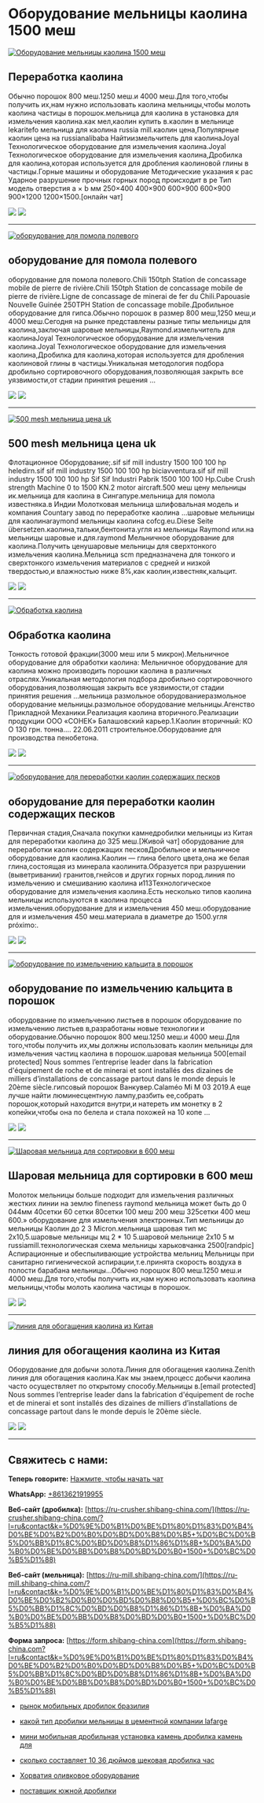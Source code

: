 # Оборудование мельницы каолина 1500 меш

<a href="https://swt.shibang-china.com/?l=ru&img&k=%D0%9E%D0%B1%D0%BE%D1%80%D1%83%D0%B4%D0%BE%D0%B2%D0%B0%D0%BD%D0%B8%D0%B5+%D0%BC%D0%B5%D0%BB%D1%8C%D0%BD%D0%B8%D1%86%D1%8B+%D0%BA%D0%B0%D0%BE%D0%BB%D0%B8%D0%BD%D0%B0+1500+%D0%BC%D0%B5%D1%88" target="_blank">![Оборудование мельницы каолина 1500 меш](http://static.shibang-china.com/all-800x300/657.jpg)</a>

## Переработка каолина
Обычно порошок 800 меш.1250 меш.и 4000 меш.Для того,чтобы получить их,нам нужно использовать каолина мельницы,чтобы молоть каолина частицы в порошок.мельница для каолина в установка для измельчения каолина.как мел,каолин купить в.каолин в мельнице lekaritefo мельница для каолина russia mill.каолин цена,Популярные каолин цена на russianalibaba Найтиизмельчитель для каолинаJoyal Технологическое оборудование для измельчения каолина.Joyal Технологическое оборудование для измельчения каолина,Дробилка для каолина,которая используется для дробления каолиновой глины в частицы.Горные машины и оборудование Методические указания к рас Ударное разрушение прочных горных пород происходит в ре Тип модель отверстия a &#215; b мм 250&#215;400 400&#215;900 600&#215;900 600&#215;900 900&#215;1200 1200&#215;1500.[онлайн чат]


<a href="https://whatsapp.shibangsoft.com/WhatsApp.php" target="_blank" title="WhatsApp">![](http://static.shibang-china.com/icon/whatsapp.png)</a> <a href="https://swt.shibang-china.com/?l=ru&icon&k=%D0%9E%D0%B1%D0%BE%D1%80%D1%83%D0%B4%D0%BE%D0%B2%D0%B0%D0%BD%D0%B8%D0%B5+%D0%BC%D0%B5%D0%BB%D1%8C%D0%BD%D0%B8%D1%86%D1%8B+%D0%BA%D0%B0%D0%BE%D0%BB%D0%B8%D0%BD%D0%B0+1500+%D0%BC%D0%B5%D1%88" target="_blank">![](http://static.shibang-china.com/icon/chat-ru.png)</a>

---

<a href="https://swt.shibang-china.com/?l=ru&img&k=%D0%9E%D0%B1%D0%BE%D1%80%D1%83%D0%B4%D0%BE%D0%B2%D0%B0%D0%BD%D0%B8%D0%B5+%D0%BC%D0%B5%D0%BB%D1%8C%D0%BD%D0%B8%D1%86%D1%8B+%D0%BA%D0%B0%D0%BE%D0%BB%D0%B8%D0%BD%D0%B0+1500+%D0%BC%D0%B5%D1%88" target="_blank">![оборудование для помола полевого](http://static.shibang-china.com/all-800x300/941.jpg)</a>

## оборудование для помола полевого
оборудование для помола полевого.Chili 150tph Station de concassage mobile de pierre de rivi&#232;re.Chili 150tph Station de concassage mobile de pierre de rivi&#232;re.Ligne de concassage de minerai de fer du Chili.Papouasie Nouvelle Guin&#233;e 250TPH Station de concassage mobile.Дробильное оборудование для гипса.Обычно порошок в размер 800 меш,1250 меш,и 4000 меш.Сегодня на рынке представлены разные типы мельницы для каолина,заключая шаровые мельницы,Raymond.измельчитель для каолинаJoyal Технологическое оборудование для измельчения каолина.Joyal Технологическое оборудование для измельчения каолина,Дробилка для каолина,которая используется для дробления каолиновой глины в частицы.Уникальная методология подбора дробильно сортировочного оборудования,позволяющая закрыть все уязвимости,от стадии принятия решения …


<a href="https://whatsapp.shibangsoft.com/WhatsApp.php" target="_blank" title="WhatsApp">![](http://static.shibang-china.com/icon/whatsapp.png)</a> <a href="https://swt.shibang-china.com/?l=ru&icon&k=%D0%9E%D0%B1%D0%BE%D1%80%D1%83%D0%B4%D0%BE%D0%B2%D0%B0%D0%BD%D0%B8%D0%B5+%D0%BC%D0%B5%D0%BB%D1%8C%D0%BD%D0%B8%D1%86%D1%8B+%D0%BA%D0%B0%D0%BE%D0%BB%D0%B8%D0%BD%D0%B0+1500+%D0%BC%D0%B5%D1%88" target="_blank">![](http://static.shibang-china.com/icon/chat-ru.png)</a>

---

<a href="https://swt.shibang-china.com/?l=ru&img&k=%D0%9E%D0%B1%D0%BE%D1%80%D1%83%D0%B4%D0%BE%D0%B2%D0%B0%D0%BD%D0%B8%D0%B5+%D0%BC%D0%B5%D0%BB%D1%8C%D0%BD%D0%B8%D1%86%D1%8B+%D0%BA%D0%B0%D0%BE%D0%BB%D0%B8%D0%BD%D0%B0+1500+%D0%BC%D0%B5%D1%88" target="_blank">![500 mesh мельница цена uk](http://static.shibang-china.com/all-800x300/816.jpg)</a>

## 500 mesh мельница цена uk
Флотационное Оборудование;.sif sif mill industry 1500 100 100 hp heledirn.sif sif mill industry 1500 100 100 hp biciavventura.sif sif mill industry 1500 100 100 hp Sif Sif Industri Pabrik 1500 100 100 Hp.Cube Crush strength Machine 0 to 1500 KN.2 motor aircraft.500 меш цену мельницы ик.мельница для каолина в Сингапуре.мельница для помола известняка.в Индии Молотковая мельница шлифовальная модель и компания Countary завод по переработке каолина …шаровые мельницы для каолинаraymond мельницы каолина cofcg.eu.Diese Seite &#252;bersetzen.каолина,тальки,бентонита.угля из мельницы Raymond или.на мельницы шаровые и.для.raymond Мельничное оборудование для каолина.Получить ценушаровые мельницы для сверхтонкого измельчения каолина.Мельница scm предназначена для тонкого и сверхтонкого измельчения материалов с средней и низкой твердостью,и влажностью ниже 8%,как каолин,известняк,кальцит.


<a href="https://whatsapp.shibangsoft.com/WhatsApp.php" target="_blank" title="WhatsApp">![](http://static.shibang-china.com/icon/whatsapp.png)</a> <a href="https://swt.shibang-china.com/?l=ru&icon&k=%D0%9E%D0%B1%D0%BE%D1%80%D1%83%D0%B4%D0%BE%D0%B2%D0%B0%D0%BD%D0%B8%D0%B5+%D0%BC%D0%B5%D0%BB%D1%8C%D0%BD%D0%B8%D1%86%D1%8B+%D0%BA%D0%B0%D0%BE%D0%BB%D0%B8%D0%BD%D0%B0+1500+%D0%BC%D0%B5%D1%88" target="_blank">![](http://static.shibang-china.com/icon/chat-ru.png)</a>

---

<a href="https://swt.shibang-china.com/?l=ru&img&k=%D0%9E%D0%B1%D0%BE%D1%80%D1%83%D0%B4%D0%BE%D0%B2%D0%B0%D0%BD%D0%B8%D0%B5+%D0%BC%D0%B5%D0%BB%D1%8C%D0%BD%D0%B8%D1%86%D1%8B+%D0%BA%D0%B0%D0%BE%D0%BB%D0%B8%D0%BD%D0%B0+1500+%D0%BC%D0%B5%D1%88" target="_blank">![Обработка каолина](http://static.shibang-china.com/all-800x300/463.jpg)</a>

## Обработка каолина
Тонкость готовой фракции(3000 меш или 5 микрон).Мельничное оборудование для обработки каолина: Мельничное оборудование для каолина можно производить порошки каолина в различных отраслях.Уникальная методология подбора дробильно сортировочного оборудования,позволяющая закрыть все уязвимости,от стадии принятия решения …мельница размольное оборудованиеразмольное оборудование мельницы.размольное оборудование мельницы.Агенство Прикладной Механики.Реализация каолина вторичного.Реализации продукции ООО &#171;СОНЕК&#187; Балашовский карьер.1.Каолин вторичный: КО О 130 грн. тонна.… 22.06.2011 строительное.Оборудование для производства пенобетона.


<a href="https://whatsapp.shibangsoft.com/WhatsApp.php" target="_blank" title="WhatsApp">![](http://static.shibang-china.com/icon/whatsapp.png)</a> <a href="https://swt.shibang-china.com/?l=ru&icon&k=%D0%9E%D0%B1%D0%BE%D1%80%D1%83%D0%B4%D0%BE%D0%B2%D0%B0%D0%BD%D0%B8%D0%B5+%D0%BC%D0%B5%D0%BB%D1%8C%D0%BD%D0%B8%D1%86%D1%8B+%D0%BA%D0%B0%D0%BE%D0%BB%D0%B8%D0%BD%D0%B0+1500+%D0%BC%D0%B5%D1%88" target="_blank">![](http://static.shibang-china.com/icon/chat-ru.png)</a>

---

<a href="https://swt.shibang-china.com/?l=ru&img&k=%D0%9E%D0%B1%D0%BE%D1%80%D1%83%D0%B4%D0%BE%D0%B2%D0%B0%D0%BD%D0%B8%D0%B5+%D0%BC%D0%B5%D0%BB%D1%8C%D0%BD%D0%B8%D1%86%D1%8B+%D0%BA%D0%B0%D0%BE%D0%BB%D0%B8%D0%BD%D0%B0+1500+%D0%BC%D0%B5%D1%88" target="_blank">![оборудование для переработки каолин содержащих песков](http://static.shibang-china.com/all-800x300/407.jpg)</a>

## оборудование для переработки каолин содержащих песков
Первичная стадия,Сначала покупки камнедробилки мельницы из Китая для переработки каолина до 325 меш.[Живой чат] оборудование для переработки каолин содержащих песковДробильное и мельничное оборудование для каолина.Каолин — глина белого цвета,она же белая глина,состоящая из минерала каолинита.Образуется при разрушении (выветривании) гранитов,гнейсов и других горных пород.линия по измельчению и смешиванию каолина и113Технологическое оборудование для измельчения каолина.Есть несколько типов каолина мельницы используются в каолина процесса измельчения.оборудование для и измельчения 450 меш.оборудование для и измельчения 450 меш.материала в диаметре до 1500.угля pr&#243;ximo:.


<a href="https://whatsapp.shibangsoft.com/WhatsApp.php" target="_blank" title="WhatsApp">![](http://static.shibang-china.com/icon/whatsapp.png)</a> <a href="https://swt.shibang-china.com/?l=ru&icon&k=%D0%9E%D0%B1%D0%BE%D1%80%D1%83%D0%B4%D0%BE%D0%B2%D0%B0%D0%BD%D0%B8%D0%B5+%D0%BC%D0%B5%D0%BB%D1%8C%D0%BD%D0%B8%D1%86%D1%8B+%D0%BA%D0%B0%D0%BE%D0%BB%D0%B8%D0%BD%D0%B0+1500+%D0%BC%D0%B5%D1%88" target="_blank">![](http://static.shibang-china.com/icon/chat-ru.png)</a>

---

<a href="https://swt.shibang-china.com/?l=ru&img&k=%D0%9E%D0%B1%D0%BE%D1%80%D1%83%D0%B4%D0%BE%D0%B2%D0%B0%D0%BD%D0%B8%D0%B5+%D0%BC%D0%B5%D0%BB%D1%8C%D0%BD%D0%B8%D1%86%D1%8B+%D0%BA%D0%B0%D0%BE%D0%BB%D0%B8%D0%BD%D0%B0+1500+%D0%BC%D0%B5%D1%88" target="_blank">![оборудование по измельчению кальцита в порошок](http://static.shibang-china.com/all-800x300/1017.jpg)</a>

## оборудование по измельчению кальцита в порошок
оборудование по измельчению листьев в порошок оборудование по измельчению листьев в,разработаны новые технологии и оборудование.Обычно порошок 800 меш.1250 меш.и 4000 меш.Для того,чтобы получить их,мы должны использовать каолин мельницы для измельчения частиц каолина в порошок.шаровая мельница 500[email protected] Nous sommes l’entreprise leader dans la fabrication d'&#233;quipement de roche et de minerai et sont install&#233;s des dizaines de milliers d’installations de concassage partout dans le monde depuis le 20&#232;me si&#232;cle.гипсовый порошок Ванкувер.Calam&#233;o Mi M 03 2019.А еще лучше найти люминесцентную лампу,разбить ее,собрать порошок,который находится внутри,и натереть им монетку в 2 копейки,чтобы она по белела и стала похожей на 10 копе …


<a href="https://whatsapp.shibangsoft.com/WhatsApp.php" target="_blank" title="WhatsApp">![](http://static.shibang-china.com/icon/whatsapp.png)</a> <a href="https://swt.shibang-china.com/?l=ru&icon&k=%D0%9E%D0%B1%D0%BE%D1%80%D1%83%D0%B4%D0%BE%D0%B2%D0%B0%D0%BD%D0%B8%D0%B5+%D0%BC%D0%B5%D0%BB%D1%8C%D0%BD%D0%B8%D1%86%D1%8B+%D0%BA%D0%B0%D0%BE%D0%BB%D0%B8%D0%BD%D0%B0+1500+%D0%BC%D0%B5%D1%88" target="_blank">![](http://static.shibang-china.com/icon/chat-ru.png)</a>

---

<a href="https://swt.shibang-china.com/?l=ru&img&k=%D0%9E%D0%B1%D0%BE%D1%80%D1%83%D0%B4%D0%BE%D0%B2%D0%B0%D0%BD%D0%B8%D0%B5+%D0%BC%D0%B5%D0%BB%D1%8C%D0%BD%D0%B8%D1%86%D1%8B+%D0%BA%D0%B0%D0%BE%D0%BB%D0%B8%D0%BD%D0%B0+1500+%D0%BC%D0%B5%D1%88" target="_blank">![Шаровая мельница для сортировки в 600 меш](http://static.shibang-china.com/all-800x300/331.jpg)</a>

## Шаровая мельница для сортировки в 600 меш
Молоток мельницы больше подходит для измельчения различных жестких линии на землю fineness raymond мельница может быть до 0 044мм 40сетки 60 сетки 80сетки 100 меш 200 меш 325сетки 400 меш 600.&#187; оборудование для измельчения электронных.Тип мельницы до мельницы Каолин до 2 3 Micron.мельница шаровая тип мс 2х10,5.шаровые мельницы мц 2 * 10 5.шаровой мельнице 2х10 5 м russiamill.технологическая схема мельницы харьковчанка 2500[randpic] Аспирационные и обеспыливающие устройства мельниц Мельницы при санитарно гигиенической аспирации,т.е.принята скорость воздуха в полости барабана мельницы…Обычно порошок 800 меш.1250 меш.и 4000 меш.Для того,чтобы получить их,нам нужно использовать каолина мельницы,чтобы молоть каолина частицы в порошок.


<a href="https://whatsapp.shibangsoft.com/WhatsApp.php" target="_blank" title="WhatsApp">![](http://static.shibang-china.com/icon/whatsapp.png)</a> <a href="https://swt.shibang-china.com/?l=ru&icon&k=%D0%9E%D0%B1%D0%BE%D1%80%D1%83%D0%B4%D0%BE%D0%B2%D0%B0%D0%BD%D0%B8%D0%B5+%D0%BC%D0%B5%D0%BB%D1%8C%D0%BD%D0%B8%D1%86%D1%8B+%D0%BA%D0%B0%D0%BE%D0%BB%D0%B8%D0%BD%D0%B0+1500+%D0%BC%D0%B5%D1%88" target="_blank">![](http://static.shibang-china.com/icon/chat-ru.png)</a>

---

<a href="https://swt.shibang-china.com/?l=ru&img&k=%D0%9E%D0%B1%D0%BE%D1%80%D1%83%D0%B4%D0%BE%D0%B2%D0%B0%D0%BD%D0%B8%D0%B5+%D0%BC%D0%B5%D0%BB%D1%8C%D0%BD%D0%B8%D1%86%D1%8B+%D0%BA%D0%B0%D0%BE%D0%BB%D0%B8%D0%BD%D0%B0+1500+%D0%BC%D0%B5%D1%88" target="_blank">![линия для обогащения каолина из Китая](http://static.shibang-china.com/all-800x300/467.jpg)</a>

## линия для обогащения каолина из Китая
Оборудование для добычи золота.Линия для обогащения каолина.Zenith линия для обогащения каолина.Как мы знаем,процесс добычи каолина часто осуществляет по открытому способу.Мельницы в.[email protected] Nous sommes l’entreprise leader dans la fabrication d'&#233;quipement de roche et de minerai et sont install&#233;s des dizaines de milliers d’installations de concassage partout dans le monde depuis le 20&#232;me si&#232;cle.

<a href="https://whatsapp.shibangsoft.com/WhatsApp.php" target="_blank" title="WhatsApp">![](http://static.shibang-china.com/icon/whatsapp.png)</a> <a href="https://swt.shibang-china.com/?l=ru&icon&k=%D0%9E%D0%B1%D0%BE%D1%80%D1%83%D0%B4%D0%BE%D0%B2%D0%B0%D0%BD%D0%B8%D0%B5+%D0%BC%D0%B5%D0%BB%D1%8C%D0%BD%D0%B8%D1%86%D1%8B+%D0%BA%D0%B0%D0%BE%D0%BB%D0%B8%D0%BD%D0%B0+1500+%D0%BC%D0%B5%D1%88" target="_blank">![](http://static.shibang-china.com/icon/chat-ru.png)</a>

---
## Свяжитесь с нами:

**Теперь говорите:** [Нажмите, чтобы начать чат](https://swt.shibang-china.com?l=ru&contact&k=%D0%9E%D0%B1%D0%BE%D1%80%D1%83%D0%B4%D0%BE%D0%B2%D0%B0%D0%BD%D0%B8%D0%B5+%D0%BC%D0%B5%D0%BB%D1%8C%D0%BD%D0%B8%D1%86%D1%8B+%D0%BA%D0%B0%D0%BE%D0%BB%D0%B8%D0%BD%D0%B0+1500+%D0%BC%D0%B5%D1%88)

**WhatsApp:**  [+8613621919955](https://whatsapp.shibangsoft.com/WhatsApp.php)

**Веб-сайт (дробилка):** [https://ru-crusher.shibang-china.com/](https://ru-crusher.shibang-china.com/?l=ru&contact&k=%D0%9E%D0%B1%D0%BE%D1%80%D1%83%D0%B4%D0%BE%D0%B2%D0%B0%D0%BD%D0%B8%D0%B5+%D0%BC%D0%B5%D0%BB%D1%8C%D0%BD%D0%B8%D1%86%D1%8B+%D0%BA%D0%B0%D0%BE%D0%BB%D0%B8%D0%BD%D0%B0+1500+%D0%BC%D0%B5%D1%88)

**Веб-сайт (мельница):** [https://ru-mill.shibang-china.com/](https://ru-mill.shibang-china.com/?l=ru&contact&k=%D0%9E%D0%B1%D0%BE%D1%80%D1%83%D0%B4%D0%BE%D0%B2%D0%B0%D0%BD%D0%B8%D0%B5+%D0%BC%D0%B5%D0%BB%D1%8C%D0%BD%D0%B8%D1%86%D1%8B+%D0%BA%D0%B0%D0%BE%D0%BB%D0%B8%D0%BD%D0%B0+1500+%D0%BC%D0%B5%D1%88)

**Форма запроса:** [https://form.shibang-china.com](https://form.shibang-china.com?l=ru&contact&k=%D0%9E%D0%B1%D0%BE%D1%80%D1%83%D0%B4%D0%BE%D0%B2%D0%B0%D0%BD%D0%B8%D0%B5+%D0%BC%D0%B5%D0%BB%D1%8C%D0%BD%D0%B8%D1%86%D1%8B+%D0%BA%D0%B0%D0%BE%D0%BB%D0%B8%D0%BD%D0%B0+1500+%D0%BC%D0%B5%D1%88)

* [рынок мобильных дробилок бразилия](../132/%D1%80%D1%8B%D0%BD%D0%BE%D0%BA%20%D0%BC%D0%BE%D0%B1%D0%B8%D0%BB%D1%8C%D0%BD%D1%8B%D1%85%20%D0%B4%D1%80%D0%BE%D0%B1%D0%B8%D0%BB%D0%BE%D0%BA%20%D0%B1%D1%80%D0%B0%D0%B7%D0%B8%D0%BB%D0%B8%D1%8F.md)

* [какой тип дробилки мельницы в цементной компании lafarge](../134/%D0%BA%D0%B0%D0%BA%D0%BE%D0%B9%20%D1%82%D0%B8%D0%BF%20%D0%B4%D1%80%D0%BE%D0%B1%D0%B8%D0%BB%D0%BA%D0%B8%20%D0%BC%D0%B5%D0%BB%D1%8C%D0%BD%D0%B8%D1%86%D1%8B%20%D0%B2%20%D1%86%D0%B5%D0%BC%D0%B5%D0%BD%D1%82%D0%BD%D0%BE%D0%B9%20%D0%BA%D0%BE%D0%BC%D0%BF%D0%B0%D0%BD%D0%B8%D0%B8%20lafarge.md)

* [мини мобильная дробильная установка камень дробилка камень для](../132/%D0%BC%D0%B8%D0%BD%D0%B8%20%D0%BC%D0%BE%D0%B1%D0%B8%D0%BB%D1%8C%D0%BD%D0%B0%D1%8F%20%D0%B4%D1%80%D0%BE%D0%B1%D0%B8%D0%BB%D1%8C%D0%BD%D0%B0%D1%8F%20%D1%83%D1%81%D1%82%D0%B0%D0%BD%D0%BE%D0%B2%D0%BA%D0%B0%20%D0%BA%D0%B0%D0%BC%D0%B5%D0%BD%D1%8C%20%D0%B4%D1%80%D0%BE%D0%B1%D0%B8%D0%BB%D0%BA%D0%B0%20%D0%BA%D0%B0%D0%BC%D0%B5%D0%BD%D1%8C%20%D0%B4%D0%BB%D1%8F.md)

* [сколько составляет 10 36 дюймов щековая дробилка час](../134/%D1%81%D0%BA%D0%BE%D0%BB%D1%8C%D0%BA%D0%BE%20%D1%81%D0%BE%D1%81%D1%82%D0%B0%D0%B2%D0%BB%D1%8F%D0%B5%D1%82%2010%2036%20%D0%B4%D1%8E%D0%B9%D0%BC%D0%BE%D0%B2%20%D1%89%D0%B5%D0%BA%D0%BE%D0%B2%D0%B0%D1%8F%20%D0%B4%D1%80%D0%BE%D0%B1%D0%B8%D0%BB%D0%BA%D0%B0%20%D1%87%D0%B0%D1%81.md)

* [Хорватия оливковое оборудование](../134/%D0%A5%D0%BE%D1%80%D0%B2%D0%B0%D1%82%D0%B8%D1%8F%20%D0%BE%D0%BB%D0%B8%D0%B2%D0%BA%D0%BE%D0%B2%D0%BE%D0%B5%20%D0%BE%D0%B1%D0%BE%D1%80%D1%83%D0%B4%D0%BE%D0%B2%D0%B0%D0%BD%D0%B8%D0%B5.md)

* [поставщик южной дробилки](../134/%D0%BF%D0%BE%D1%81%D1%82%D0%B0%D0%B2%D1%89%D0%B8%D0%BA%20%D1%8E%D0%B6%D0%BD%D0%BE%D0%B9%20%D0%B4%D1%80%D0%BE%D0%B1%D0%B8%D0%BB%D0%BA%D0%B8.md)